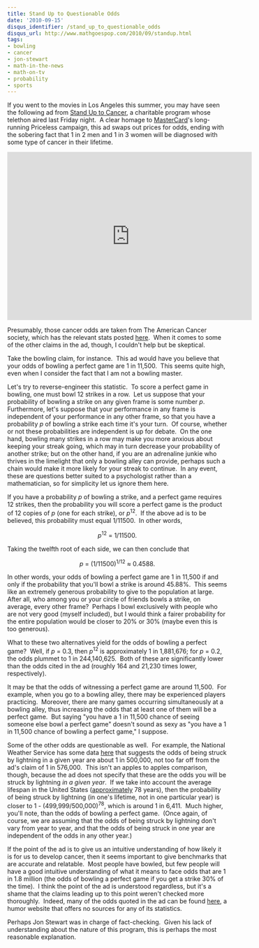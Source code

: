 ```yaml
---
title: Stand Up to Questionable Odds
date: '2010-09-15'
disqus_identifier: /stand_up_to_questionable_odds
disqus_url: http://www.mathgoespop.com/2010/09/standup.html
tags:
- bowling
- cancer
- jon-stewart
- math-in-the-news
- math-on-tv
- probability
- sports
---
```

<p>If you went to the movies in Los Angeles this summer, you may have seen the following ad from <a href="https://www.standup2cancer.org/Default.aspx">Stand Up to Cancer</a>, a charitable program whose telethon aired last Friday night.  A clear homage to <a href="http://en.wikipedia.org/wiki/MasterCard">MasterCard</a>'s long-running Priceless campaign, this ad swaps out prices for odds, ending with the sobering fact that 1 in 2 men and 1 in 3 women will be diagnosed with some type of cancer in their lifetime.</p>

<p style="text-align: center;"><object classid="clsid:d27cdb6e-ae6d-11cf-96b8-444553540000" width="560" height="385" codebase="http://download.macromedia.com/pub/shockwave/cabs/flash/swflash.cab#version=6,0,40,0"><param name="allowFullScreen" value="true" /><param name="allowscriptaccess" value="always" /><param name="src" value="http://www.youtube.com/v/rwC87ZKF1dQ?fs=1&amp;hl=en_US" /><param name="allowfullscreen" value="true" /><embed type="application/x-shockwave-flash" width="560" height="385" src="http://www.youtube.com/v/rwC87ZKF1dQ?fs=1&amp;hl=en_US" allowscriptaccess="always" allowfullscreen="true"></embed></object>

<p>Presumably, those cancer odds are taken from The American Cancer society, which has the relevant stats posted <a href="http://www.cancer.org/Cancer/CancerBasics/lifetime-probability-of-developing-or-dying-from-cancer">here</a>.  When it comes to some of the other claims in the ad, though, I couldn't help but be skeptical.</p>
<p>Take the bowling claim, for instance.  This ad would have you believe that your odds of bowling a perfect game are 1 in 11,500.  This seems quite high, even when I consider the fact that I am not a bowling master.</p>
<p>Let's try to reverse-engineer this statistic.  To score a perfect game in bowling, one must bowl 12 strikes in a row.  Let us suppose that your probability of bowling a strike on any given frame is some number <em>p</em>.  Furthermore, let's suppose that your performance in any frame is independent of your performance in any other frame, so that you have a probability <em>p</em> of bowling a strike each time it's your turn.  Of course, whether or not these probabilities are independent is up for debate.  On the one hand, bowling many strikes in a row may make you more anxious about keeping your streak going, which may in turn decrease your probability of another strike; but on the other hand, if you are an adrenaline junkie who thrives in the limelight that only a bowling alley can provide, perhaps such a chain would make it more likely for your streak to continue.  In any event, these are questions better suited to a psychologist rather than a mathematician, so for simplicity let us ignore them here.</p>
<p>If you have a probability <em>p</em> of bowling a strike, and a perfect game requires 12 strikes, then the probability you will score a perfect game is the product of 12 copies of <em>p</em> (one for each strike), or <em>p</em><sup>12</sup>.  If the above ad is to be believed, this probability must equal 1/11500.  In other words,</p>
<p style="text-align: center;"><em>p</em><sup>12</sup> = 1/11500.</p>
<p>Taking the twelfth root of each side, we can then conclude that</p>
<p style="text-align: center;"><em>p</em> = (1/11500)<sup>1/12</sup> &approx; 0.4588.</p>
<p>In other words, your odds of bowling a perfect game are 1 in 11,500 if and only if the probability that you'll bowl a strike is around 45.88%.  This seems like an extremely generous probability to give to the population at large.  After all, who among you or your circle of friends bowls a strike, on average, every other frame?  Perhaps I bowl exclusively with people who are not very good (myself included), but I would think a fairer probability for the entire population would be closer to 20% or 30% (maybe even this is too generous).</p>
<p>What to these two alternatives yield for the odds of bowling a perfect game?  Well, if <em>p</em> = 0.3, then <em>p</em><sup>12</sup> is approximately 1 in 1,881,676; for <em>p</em> = 0.2, the odds plummet to 1 in 244,140,625.  Both of these are significantly lower than the odds cited in the ad (roughly 164 and 21,230 times lower, respectively).</p>
<p>It may be that the odds of witnessing a perfect game are around 11,500.  For example, when you go to a bowling alley, there may be experienced players practicing.  Moreover, there are many games occurring simultaneously at a bowling alley, thus increasing the odds that at least one of them will be a perfect game.  But saying "you have a 1 in 11,500 chance of seeing someone else bowl a perfect game" doesn't sound as sexy as "you have a 1 in 11,500 chance of bowling a perfect game," I suppose.</p>
<p>Some of the other odds are questionable as well.  For example, the National Weather Service has some data <a href="http://www.lightningsafety.noaa.gov/medical.htm">here</a> that suggests the odds of being struck by lightning in a given year are about 1 in 500,000, not too far off from the ad's claim of 1 in 576,000.  This isn't an apples to apples comparison, though, because the ad does not specify that these are the odds you will be struck by lightning <em>in a given year</em>.  If we take into account the average lifespan in the United States (<a href="http://www.google.com/publicdata?ds=wb-wdi&amp;met=sp_dyn_le00_in&amp;idim=country:USA&amp;dl=en&amp;hl=en&amp;q=average+lifespan+in+us">approximately</a> 78 years), then the probability of being struck by lightning (in one's lifetime, not in one particular year) is closer to 1 - (499,999/500,000)<sup>78</sup>, which is around 1 in 6,411.  Much higher, you'll note, than the odds of bowling a perfect game.  (Once again, of course, we are assuming that the odds of being struck by lightning don't vary from year to year, and that the odds of being struck in one year are independent of the odds in any other year.)</p>
<p>If the point of the ad is to give us an intuitive understanding of how likely it is for us to develop cancer, then it seems important to give benchmarks that are accurate and relatable.  Most people have bowled, but few people will have a good intuitive understanding of what it means to face odds that are 1 in 1.8 million (the odds of bowling a perfect game if you get a strike 30% of the time).  I think the point of the ad is understood regardless, but it's a shame that the claims leading up to this point weren't checked more thoroughly.  Indeed, many of the odds quoted in the ad can be found <a href="http://www.funny2.com/odds.htm">here</a>, a humor website that offers no sources for any of its statistics.</p>
<p>Perhaps Jon Stewart was in charge of fact-checking.  Given his lack of understanding about the nature of this program, this is perhaps the most reasonable explanation.</p>
<p style="text-align: center;"><object classid="clsid:d27cdb6e-ae6d-11cf-96b8-444553540000" width="560" height="385" codebase="http://download.macromedia.com/pub/shockwave/cabs/flash/swflash.cab#version=6,0,40,0"><param name="allowFullScreen" value="true" /><param name="allowscriptaccess" value="always" /><param name="src" value="http://www.youtube.com/v/txmezfuV0P4?fs=1&amp;hl=en_US" /><param name="allowfullscreen" value="true" /><embed type="application/x-shockwave-flash" width="560" height="385" src="http://www.youtube.com/v/txmezfuV0P4?fs=1&amp;hl=en_US" allowscriptaccess="always" allowfullscreen="true"></embed></object>